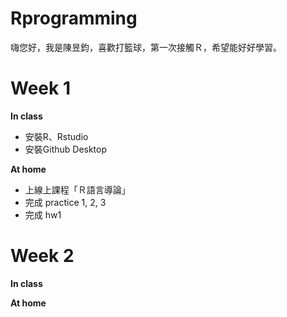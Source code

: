 # Rprogramming

嗨您好，我是陳昱鈞，喜歡打籃球，第一次接觸Ｒ，希望能好好學習。

# Week 1
**In class**  
* 安裝R、Rstudio  
* 安裝Github Desktop  
  
**At home**  
* 上線上課程「Ｒ語言導論」  
* 完成 practice 1, 2, 3  
* 完成 hw1  
  
  
  
# Week 2
**In class**  


**At home**  
